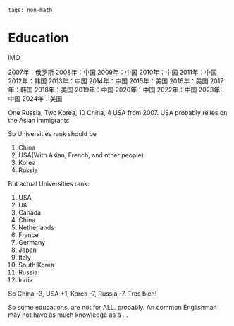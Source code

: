 ```
tags: non-math
```

# Education

IMO

2007年：俄罗斯
2008年：中国
2009年：中国
2010年：中国
2011年：中国
2012年：韩国
2013年：中国
2014年：中国
2015年：美国
2016年：美国
2017年：韩国
2018年：美国
2019年：中国
2020年：中国
2022年：中国
2023年：中国
2024年：美国

One Russia, Two Korea, 10 China, 4 USA from 2007. USA probably relies on the Asian immigrants

So Universities rank should be 

1) China
2) USA(With Asian, French, and other people)
3) Korea
4) Russia

But actual Universities rank:

1) USA
2) UK
3) Canada
4) China
5) Netherlands
6) France
7) Germany
8) Japan
9) Italy
10) South Korea
11) Russia
12) India

So China -3, USA +1, Korea -7, Russia -7. Tres bien!

So some educations, are not for ALL. probably. An common Englishman may not have as much knowledge as a ...